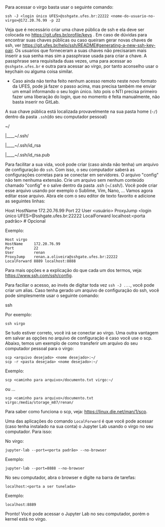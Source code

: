 Para acessar o virgo basta usar o seguinte comando:

    ssh -J <login único UFES>@sshgate.ufes.br:22222 <nome-do-usuario-no-virgo>@172.20.76.99 -p 22
 
 Veja que é necessário criar uma chave pública de ssh e ela deve ser colocada no https://git.ufes.br/profile/keys . Em caso de dúvidas para encontrar suas chaves públicas ou caso queiram gerar novas chaves de ssh, ver https://git.ufes.br/help/ssh/README#generating-a-new-ssh-key-pair. Os usuarios que forneceram a suas chaves não precisaram mais inserir a sua senha mas sim a passphrase usada para criar a chave. A passphrase sera requisitada duas vezes, uma para acessar ao `@sshgate.ufes.br` e outra para acessar ao virgo, por tanto aconselho usar o keychain ou alguma coisa similar.

* Caso ainda não tenha feito nenhum acesso remoto neste novo formato da UFES, pode já fazer o passo acima, mas precisa também me enviar um email informando o seu login único. Isto pois o NTI precisa primeiro fazer uma liberação do login, que no momento é feita manualmente, não basta inserir no GitLab.

A sua chave pública está localizada provavelmente na sua pasta home (`~/`) dentro da pasta `.ssh`(do seu computador pessoal)

  ~/
  
  |____~/.ssh/
  
  |____~/.ssh/id_rsa
  
  |____~/.ssh/id_rsa.pub
  
Para facilitar a sua vida, você pode criar (caso ainda não tenha) um arquivo de configuração do `ssh`. Com isso, o seu computador saberá as configurações corretas para se conectar em servidores. O arquivo "config" não tem nenhuma extensão. Crie um arquivo sem nenhum conteúdo chamado "config" e o salve dentro da pasta .ssh (~/.ssh/). Você pode criar esse arquivo usando por exemplo o Sublime, Vim, Nano, ...
Vamos agora editar esse arquivo. Abra ele com o seu editor de texto favorito e adicione as seguintes linhas:

  Host <nome desejado>
    HostName     172.20.76.99
    Port         22
    User         <usuário>
    ProxyJump    <login único UFES>@sshgate.ufes.br:22222
    LocalForward <porta a ser tunelada> localhost:<porta padrão> # Opcional
    
Exemplo:

    Host virgo
    HostName     172.20.76.99
    Port         22
    User         renan
    ProxyJump    renan.a.oliveira@sshgate.ufes.br:22222
    LocalForward 8889 localhost:8888
    
Para mais opções e a explicação do que cada um dos termos, veja: https://www.ssh.com/ssh/config.

Para faciliar o acesso, ao invés de digitar toda vez `ssh -J ...`,  você pode criar um alias. Caso tenha gerado um arquivo de configuração do ssh, você pode simplesmente usar o seguinte comando:

  ssh <nome desejado>

Por exemplo:

    ssh virgo

Se tudo estiver correto, você irá se conectar ao virgo. Uma outra vantagem em salvar as opções no arquivo de configuração é caso você use o scp. Abaixo, temos um exemplo de como transferir um arquivo do seu computador pessoal para o virgo:

    scp <arquivo desejado> <nome desejado>:~/
    scp -r <pasta desejada> <nome desejado>:~/
    
  Exemplo:
  
    scp <caminho para arquivo>/documento.txt virgo:~/
    
  ou ...
  
    scp <caminho para arquivo>/documento.txt virgo:/media/storage_m87/renan/
    
Para saber como funciona o scp, veja: https://linux.die.net/man/1/scp.

Uma das aplicações do comando `LocalForward` é que você pode acessar (caso tenha instalado na sua conta) o Jupyter Lab usando o virgo no seu computador. Para isso:

  No virgo:
  
    jupyter-lab --port=<porta padrão> --no-browser

  Exemplo:

    jupyter-lab --port=8888 --no-browser

  No seu computador, abra o browser e digite na barra de tarefas:

    localhost:<porta a ser tunelada>

  Exemplo:

    localhost:8889

  Pronto! Você pode acessar o Jupyter Lab no seu computador, porém o kernel está no virgo.
